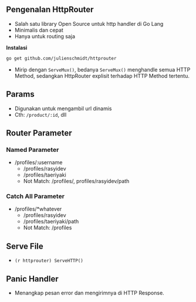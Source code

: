 ## Pengenalan HttpRouter
- Salah satu library Open Source untuk http handler di Go Lang
- Minimalis dan cepat
- Hanya untuk routing saja

**Instalasi**
```bash
go get github.com/julienschmidt/httprouter
```
- Mirip dengan `ServeMux()`, bedanya `ServeMux()` menghandle semua HTTP Method, sedangkan HttpRouter explisit terhadap HTTP Method tertentu.

## Params
- Digunakan untuk mengambil url dinamis
- Cth: `/product/:id`, dll

## Router Parameter
### Named Parameter
- /profiles/:username
  - /profiles/rasyidev
  - /profiles/taeriyaki
  - Not Match: /profiles/, profiles/rasyidev/path

### Catch All Parameter
- /profiles/*whatever
  - /profiles/rasyidev
  - /profiles/taeriyaki/path
  - Not Match: /profiles

## Serve File
- `(r httprouter) ServeHTTP()`

## Panic Handler
- Menangkap pesan error dan mengirimnya di HTTP Response.